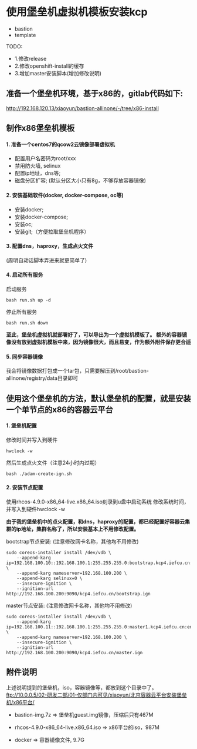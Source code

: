 # 使用堡垒机虚拟机模板安装kcp

* bastion
* template

TODO:
* 1.修改release
* 2.修改openshift-install的缓存
* 3.增加master安装脚本(增加修改说明)

## 准备一个堡垒机环境，基于x86的，gitlab代码如下:

http://192.168.120.13/xiaoyun/bastion-allinone/-/tree/x86-install

## 制作x86堡垒机模板

#### 1. 准备一个centos7的qcow2云镜像部署虚拟机

* 配置用户名密码为root/xxx
* 禁用防火墙, selinux
* 配置ip地址，dns等;
* 磁盘分区扩容; (默认分区大小只有8g，不够存放容器镜像)

#### 2. 安装基础软件(docker, docker-compose, oc等)

* 安装docker;
* 安装docker-compose;
* 安装oc;
* 安装git;（方便拉取堡垒机程序）

#### 3. 配置dns，haproxy，生成点火文件

(周明自动话脚本弄进来就更简单了)

#### 4. 启动所有服务

启动服务

```
bash run.sh up -d
```

停止所有服务
```
bash run.sh down
```

**至此，堡垒机虚拟机就部署好了，可以导出为一个虚拟机模板了。
额外的容器镜像没有放到虚拟机模板中来，因为镜像很大，而且易变，作为额外附件保存更合适**

#### 5. 同步容器镜像

我会将镜像数据打包成一个tar包，只需要解压到/root/bastion-allinone/registry/data目录即可

## 使用这个堡垒机的方法，默认堡垒机的配置，就是安装一个单节点的x86的容器云平台

#### 1. 堡垒机配置

修改时间并写入到硬件
```
hwclock -w
```

然后生成点火文件（注意24小时内过期）
```
bash ./adam-create-ign.sh
```

#### 2. 安装节点配置

使用rhcos-4.9.0-x86_64-live.x86_64.iso刻录到u盘中启动系统
修改系统时间，并写入到硬件hwclock -w

**由于我的堡垒机中的点火配置，和dns，haproxy的配置，都已经配置好容器云集群的ip地址，集群名称了，所以安装基本上不用修改配置。**

bootstrap节点安装:
(注意修改网卡名称，其他均不用修改)

```
sudo coreos-installer install /dev/vdb \
    --append-karg ip=192.168.100.10::192.168.100.1:255.255.255.0:bootstrap.kcp4.iefcu.cn:enp3s0:none \
    --append-karg nameserver=192.168.100.200 \
    --append-karg selinux=0 \
    --insecure-ignition \
    --ignition-url http://192.168.100.200:9090/kcp4.iefcu.cn/bootstrap.ign
```

master节点安装:
(注意修改网卡名称，其他均不用修改)

```
sudo coreos-installer install /dev/vdb \
    --append-karg ip=192.168.100.11::192.168.100.1:255.255.255.0:master1.kcp4.iefcu.cn:enp3s0:none \
    --append-karg nameserver=192.168.100.200 \
    --insecure-ignition \
    --ignition-url http://192.168.100.200:9090/kcp4.iefcu.cn/master.ign
```

## 附件说明

上述说明提到的堡垒机，iso，容器镜像等，都放到这个目录中了。
ftp://10.0.0.5/02-研发二部/01-仅部门内可见/xiaoyun/北京容器云平台安装堡垒机/x86平台/
 

* bastion-img.7z => 堡垒机guest.img镜像，压缩后只有467M

* rhcos-4.9.0-x86_64-live.x86_64.iso => x86平台的iso，987M

* docker => 容器镜像文件, 9.7G
